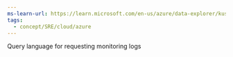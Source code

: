 ```yaml
---
ms-learn-url: https://learn.microsoft.com/en-us/azure/data-explorer/kusto/query/
tags:
  - concept/SRE/cloud/azure
---
```


Query language for requesting monitoring logs
